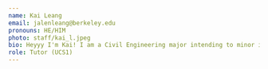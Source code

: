 ```yaml
---
name: Kai Leang
email: jalenleang@berkeley.edu
pronouns: HE/HIM
photo: staff/kai_l.jpeg
bio: Heyyy I'm Kai! I am a Civil Engineering major intending to minor in French and Data Science. I love dancing on the Cal Ballroom team, playing the violin, and being BART's \#1 fan :D
role: Tutor (UCS1)
---
```

